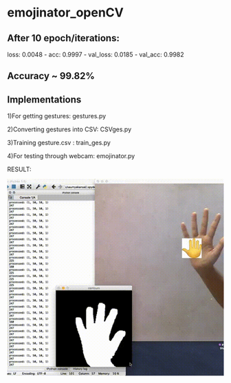 # emojinator_openCV
## After 10 epoch/iterations:
loss: 0.0048 - acc: 0.9997 - val_loss: 0.0185 - val_acc: 0.9982

## Accuracy ~ 99.82%

## Implementations
1)For getting gestures: gestures.py

2)Converting gestures into CSV: CSVges.py

3)Training gesture.csv : train_ges.py

4)For testing through webcam: emojinator.py

RESULT:

![result](EMOJI.gif)
